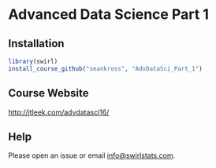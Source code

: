 # Advanced Data Science Part 1

## Installation

```r
library(swirl)
install_course_github("seankross", "AdvDataSci_Part_1")
```

## Course Website

http://jtleek.com/advdatasci16/

## Help

Please open an issue or email info@swirlstats.com.